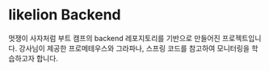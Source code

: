# likelion Backend
멋쟁이 사자처럼 부트 캠프의 backend 레포지토리를 기반으로 만들어진 프로젝트입니다.
강사님이 제공한 프로메테우스와 그라파나, 스프링 코드를 참고하여 모니터링을 학습하고자 합니다.
